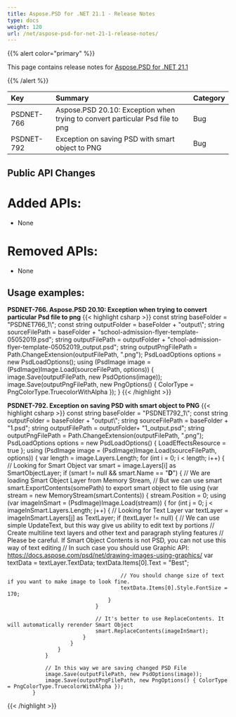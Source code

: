 ```yaml
---
title: Aspose.PSD for .NET 21.1 - Release Notes
type: docs
weight: 120
url: /net/aspose-psd-for-net-21-1-release-notes/
---
```


{{% alert color="primary" %}} 

This page contains release notes for [Aspose.PSD for .NET 21.1](https://www.nuget.org/packages/Aspose.PSD/)

{{% /alert %}} 

|**Key**|**Summary**|**Category**|
| :- | :- | :- |
|PSDNET-766|Aspose.PSD 20.10: Exception when trying to convert particular Psd file to png|Bug|
|PSDNET-792|Exception on saving PSD with smart object to PNG|Bug|

## **Public API Changes**
# **Added APIs:**
- None

# **Removed APIs:**
- None

## **Usage examples:**
**PSDNET-766. Aspose.PSD 20.10: Exception when trying to convert particular Psd file to png**
{{< highlight csharp >}}
            const string baseFolder = "PSDNET766_1\\";
            const string outputFolder = baseFolder + "output\\";
            string sourceFilePath = baseFolder + "school-admission-flyer-template-05052019.psd";
            string outputFilePath = outputFolder + "chool-admission-flyer-template-05052019_output.psd";
            string outputPngFilePath = Path.ChangeExtension(outputFilePath, ".png");
            PsdLoadOptions options = new PsdLoadOptions();
            using (PsdImage image = (PsdImage)Image.Load(sourceFilePath, options))
            {
                image.Save(outputFilePath, new PsdOptions(image));
                image.Save(outputPngFilePath, new PngOptions() { ColorType = PngColorType.TruecolorWithAlpha });
            }
{{< /highlight >}}

**PSDNET-792. Exception on saving PSD with smart object to PNG**
{{< highlight csharp >}}
            const string baseFolder = "PSDNET792_1\\";
            const string outputFolder = baseFolder + "output\\";
            string sourceFilePath = baseFolder + "1.psd";
            string outputFilePath = outputFolder+ "1_output.psd";
            string outputPngFilePath = Path.ChangeExtension(outputFilePath, ".png");
            PsdLoadOptions options = new PsdLoadOptions() { LoadEffectsResource = true };
            using (PsdImage image = (PsdImage)Image.Load(sourceFilePath, options))
            {
                var length = image.Layers.Length;
                for (int i = 0; i < length; i++)
                {
                    // Looking for Smart Object
                    var smart = image.Layers[i] as SmartObjectLayer;
                    if (smart != null && smart.Name == "__D__")
                    {
                        // We are loading Smart Object Layer from Memory Stream,
                        // But we can use smart smart.ExportContents(somePath) to export smart object to file
                        using (var stream = new MemoryStream(smart.Contents))
                        {
                            stream.Position = 0;
                            using (var imageInSmart = (PsdImage)Image.Load(stream))
                            {
                                for (int j = 0; j < imageInSmart.Layers.Length; j++)
                                {
                                    // Looking for Text Layer
                                    var textLayer = imageInSmart.Layers[j] as TextLayer;
                                    if (textLayer != null)
                                    {
                                        // We can use simple UpdateText, but this way give us ability to edit text by portions
                                        // Create multiline text layers and other text and paragraph styling features
                                        // Please be careful. If Smart Object Contents is not PSD, you can not use this way of text editing
                                        // In such case you should use Graphic API: https://docs.aspose.com/psd/net/drawing-images-using-graphics/
                                        var textData = textLayer.TextData;
                                        textData.Items[0].Text = "Best";

                                        // You should change size of text if you want to make image to look fine.
                                        textData.Items[0].Style.FontSize = 170;
                                    }
                                }

                                // It's better to use ReplaceContents. It will automatically rerender Smart Object
                                smart.ReplaceContents(imageInSmart);
                            }
                        }
                    }
                }

                // In this way we are saving changed PSD File
                image.Save(outputFilePath, new PsdOptions(image));
                image.Save(outputPngFilePath, new PngOptions() { ColorType = PngColorType.TruecolorWithAlpha });
            }
{{< /highlight >}}